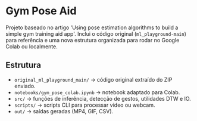 # Gym Pose Aid

Projeto baseado no artigo 'Using pose estimation algorithms to build a simple gym training aid app'.
Inclui o código original (`ml_playground-main`) para referência e uma nova estrutura organizada para rodar no Google Colab ou localmente.

## Estrutura
- `original_ml_playground_main/` → código original extraído do ZIP enviado.
- `notebooks/gym_pose_colab.ipynb` → notebook adaptado para Colab.
- `src/` → funções de inferência, detecção de gestos, utilidades DTW e IO.
- `scripts/` → scripts CLI para processar vídeo ou webcam.
- `out/` → saídas geradas (MP4, GIF, CSV).
